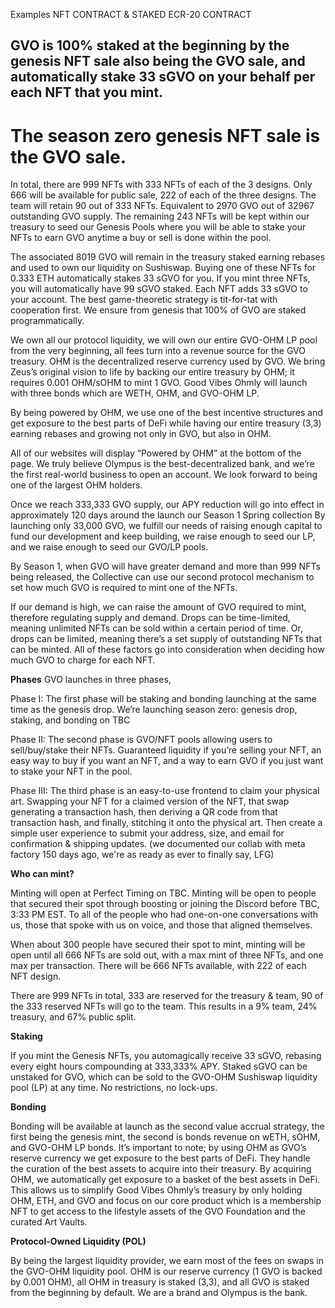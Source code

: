 Examples NFT CONTRACT & STAKED ECR-20 CONTRACT

## GVO is 100% staked at the beginning by the genesis NFT sale also being the GVO sale, and automatically stake 33 sGVO on your behalf per each NFT that you mint. 

# The season zero genesis NFT sale is the GVO sale. 

In total, there are 999 NFTs with 333 NFTs of each of the 3 designs. Only 666 will be available for public sale, 222 of each of the three designs. The team will retain 90 out of 333 NFTs. Equivalent to 2970 GVO out of 32967 outstanding GVO supply. The remaining 243 NFTs will be kept within our treasury to seed our Genesis Pools where you will be able to stake your NFTs to earn GVO anytime a buy or sell is done within the pool.

The associated 8019 GVO will remain in the treasury staked earning rebases and used to own our liquidity on Sushiswap. Buying one of these NFTs for 0.333 ETH automatically stakes 33 sGVO for you. If you mint three NFTs, you will automatically have 99 sGVO staked. Each NFT adds 33 sGVO to your account.
The best game-theoretic strategy is tit-for-tat with cooperation first. We ensure from genesis that 100% of GVO are staked programmatically.

We own all our protocol liquidity, we will own our entire GVO-OHM LP pool from the very beginning, all fees turn into a revenue source for the GVO treasury. OHM is the decentralized reserve currency used by GVO. We bring Zeus’s original vision to life by backing our entire treasury by OHM; it requires 0.001 OHM/sOHM to mint 1 GVO. Good Vibes Ohmly will launch with three bonds which are WETH, OHM, and GVO-OHM LP.

By being powered by OHM, we use one of the best incentive structures and get exposure to the best parts of DeFi while having our entire treasury (3,3) earning rebases and growing not only in GVO, but also in OHM.

All of our websites will display “Powered by OHM” at the bottom of the page. We truly believe Olympus is the best-decentralized bank, and we’re the first real-world business to open an account. We look forward to being one of the largest OHM holders.

Once we reach 333,333 GVO supply, our APY reduction will go into effect in approximately 120 days around the launch our Season 1 Spring collection By launching only 33,000 GVO, we fulfill our needs of raising enough capital to fund our development and keep building, we raise enough to seed our LP, and we raise enough to seed our GVO/LP pools.

By Season 1, when GVO will have greater demand and more than 999 NFTs being released, the Collective can use our second protocol mechanism to set how much GVO is required to mint one of the NFTs.

If our demand is high, we can raise the amount of GVO required to mint, therefore regulating supply and demand. Drops can be time-limited, meaning unlimited NFTs can be sold within a certain period of time. Or, drops can be limited, meaning there’s a set supply of outstanding NFTs that can be minted. All of these factors go into consideration when deciding how much GVO to charge for each NFT.

**Phases**
GVO launches in three phases, 

Phase I:
The first phase will be staking and bonding launching at the same time as the genesis drop. We’re launching season zero: genesis drop, staking, and bonding on TBC

Phase II:
The second phase is GVO/NFT pools allowing users to sell/buy/stake their NFTs. Guaranteed liquidity if you’re selling your NFT, an easy way to buy if you want an NFT, and a way to earn GVO if you just want to stake your NFT in the pool.

Phase III:
The third phase is an easy-to-use frontend to claim your physical art. Swapping your NFT for a claimed version of the NFT, that swap generating a transaction hash, then deriving a QR code from that transaction hash, and finally, stitching it onto the physical art. Then create a simple user experience to submit your address, size, and email for confirmation & shipping updates. (we documented our collab with meta factory 150 days ago, we're as ready as ever to finally say, LFG)

**Who can mint?**

Minting will open at Perfect Timing on TBC. Minting will be open to people that secured their spot through boosting or joining the Discord before TBC, 3:33 PM EST. To all of the people who had one-on-one conversations with us, those that spoke with us on voice, and those that aligned themselves.

When about 300 people have secured their spot to mint, minting will be open until all 666 NFTs are sold out, with a max mint of three NFTs, and one max per transaction. There will be 666 NFTs available, with 222 of each NFT design.

There are 999 NFTs in total, 333 are reserved for the treasury & team, 90 of the 333 reserved NFTs will go to the team. This results in a 9% team, 24% treasury, and 67% public split.

**Staking**

If you mint the Genesis NFTs, you automagically receive 33 sGVO, rebasing every eight hours compounding at 333,333% APY. Staked sGVO can be unstaked for GVO, which can be sold to the GVO-OHM Sushiswap liquidity pool (LP) at any time. No restrictions, no lock-ups.

**Bonding**

Bonding will be available at launch as the second value accrual strategy, the first being the genesis mint, the second is bonds revenue on wETH, sOHM, and GVO-OHM LP bonds. It’s important to note; by using OHM as GVO’s reserve currency we get exposure to the best parts of DeFi. They handle the curation of the best assets to acquire into their treasury. By acquiring OHM, we automatically get exposure to a basket of the best assets in DeFi. This allows us to simplify Good Vibes Ohmly’s treasury by only holding OHM, ETH, and GVO and focus on our core product which is a membership NFT to get access to the lifestyle assets of the GVO Foundation and the curated Art Vaults.

**Protocol-Owned Liquidity (POL)**

By being the largest liquidity provider, we earn most of the fees on swaps in the GVO-OHM liquidity pool. OHM is our reserve currency (1 GVO is backed by 0.001 OHM), all OHM in treasury is staked (3,3), and all GVO is staked from the beginning by default. We are a brand and Olympus is the bank.


 
 
 
 
 
 
 
 
 
 
 



